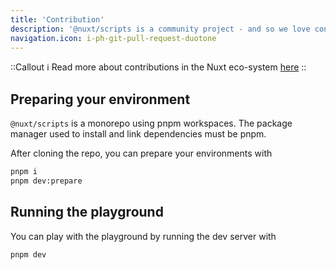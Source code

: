 ```yaml
---
title: 'Contribution'
description: '@nuxt/scripts is a community project - and so we love contributions of all kinds! ❤️'
navigation.icon: i-ph-git-pull-request-duotone
---
```


::Callout
ℹ Read more about contributions in the Nuxt eco-system [here](https://nuxt.com/docs/community/contribution)
::


## Preparing your environment

`@nuxt/scripts` is a monorepo using pnpm workspaces. The package manager used to install and link dependencies must be pnpm.

After cloning the repo, you can prepare your environments with

```sh
pnpm i
pnpm dev:prepare
```

## Running the playground

You can play with the playground by running the dev server with

```sh
pnpm dev
```
